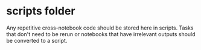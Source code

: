 # scripts folder

Any repetitive cross-notebook code should be stored here in scripts. Tasks that don't need to be rerun or notebooks that have irrelevant outputs should be converted to a script.
